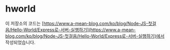 # hworld
이 저장소의 코드는
[https://www.a-mean-blog.com/ko/blog/Node-JS-첫걸음/Hello-World/Express로-서버-실행하기](https://www.a-mean-blog.com/ko/blog/Node-JS-첫걸음/Hello-World/Express로-서버-실행하기)에서 작성되었습니다.
